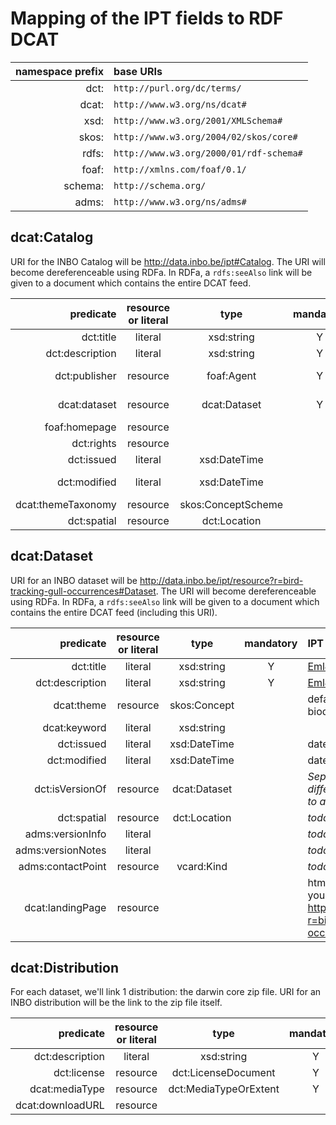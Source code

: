 # Mapping of the IPT fields to RDF DCAT

| namespace prefix | base URIs |
|----:|:----|
| dct:| `http://purl.org/dc/terms/` |
| dcat:| `http://www.w3.org/ns/dcat#`|
| xsd:| `http://www.w3.org/2001/XMLSchema#`|
| skos:| `http://www.w3.org/2004/02/skos/core#`|
| rdfs:| `http://www.w3.org/2000/01/rdf-schema#`|
| foaf:| `http://xmlns.com/foaf/0.1/`|
| schema:| `http://schema.org/`|
| adms:| `http://www.w3.org/ns/adms#`|

## dcat:Catalog

URI for the INBO Catalog will be http://data.inbo.be/ipt#Catalog. The URI will become dereferenceable using RDFa. In RDFa, a `rdfs:seeAlso` link will be given to a document which contains the entire DCAT feed.

| predicate | resource or literal | type | mandatory | IPT resource |
|---:|:---:|:---:|:---:|:---|
|dct:title|literal|xsd:string|Y|[Ipt#name](https://github.com/gbif/ipt/blob/master/src/main/java/org/gbif/ipt/model/AgentBase.java#L65)|
|dct:description|literal|xsd:string|Y|[Ipt#description](https://github.com/gbif/ipt/blob/master/src/main/java/org/gbif/ipt/model/Ipt.java#L47)|
|dct:publisher|resource|foaf:Agent|Y|with foaf:name [Organisation#name](https://github.com/gbif/ipt/blob/master/src/main/java/org/gbif/ipt/model/AgentBase.java#L65)|
|dcat:dataset|resource|dcat:Dataset|Y|links to dcat:Dataset URIs we create|
|foaf:homepage|resource|||http://data.inbo.be/ipt|
|dct:rights|resource|||_a URI to CC0?_|
|dct:issued|literal|xsd:DateTime||date of creation|
|dct:modified|literal|xsd:DateTime||date of last modification|
|dcat:themeTaxonomy|resource|skos:ConceptScheme||_todo_|
|dct:spatial|resource|dct:Location||_todo_|

## dcat:Dataset

URI for an INBO dataset will be http://data.inbo.be/ipt/resource?r=bird-tracking-gull-occurrences#Dataset. The URI will become dereferenceable using RDFa. In RDFa, a `rdfs:seeAlso` link will be given to a document which contains the entire DCAT feed (including this URI).

| predicate |  resource or literal | type | mandatory | IPT resource |
|---:|:---:|:---:|:---:|:---|
|dct:title|literal|xsd:string|Y|[Eml#title](https://github.com/gbif/gbif-metadata-profile/blob/master/src/main/java/org/gbif/metadata/eml/Eml.java#L715)|
|dct:description|literal|xsd:string|Y|[Eml#description](https://github.com/gbif/ipt/blob/master/src/main/java/org/gbif/ipt/model/Ipt.java#L47)|
|dcat:theme|resource|skos:Concept||default to Eurovoc URI for biodiversity|
|dcat:keyword|literal|xsd:string|||
|dct:issued|literal|xsd:DateTime||date of creation|
|dct:modified|literal|xsd:DateTime||date of last modification|
|dct:isVersionOf|resource|dcat:Dataset||_Separate versions can be different resources which point to a generic dataset_|
|dct:spatial|resource|dct:Location||_todo_|
|adms:versionInfo|literal|||_todo_|
|adms:versionNotes|literal|||_todo_|
|adms:contactPoint|resource|vcard:Kind||_todo_|
|dcat:landingPage|resource|||html where you can choose your downloads. E.g., http://data.inbo.be/ipt/resource?r=bird-tracking-gull-occurrences|

## dcat:Distribution
For each dataset, we'll link 1 distribution: the darwin core zip file. URI for an INBO distribution will be the link to the zip file itself.

| predicate |  resource or literal | type | mandatory | IPT resource |
|---:|:---:|:---:|:---:|:---|
|dct:description|literal|xsd:string|Y|"Darwin core zip file"|
|dct:license|resource|dct:LicenseDocument|Y|https://creativecommons.org/publicdomain/zero/1.0/|
|dcat:mediaType|resource|dct:MediaTypeOrExtent|Y||
|dcat:downloadURL|resource|||same URI|
